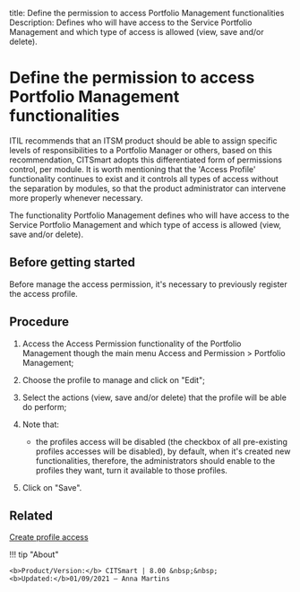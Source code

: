 title: Define the permission to access Portfolio Management functionalities
Description: Defines who will have access to the Service Portfolio Management and which type of access is allowed (view, save and/or delete). 
# Define the permission to access Portfolio Management functionalities

ITIL recommends that an ITSM product should be able to assign specific levels of
responsibilities to a Portfolio Manager or others, based on this recommendation,
CITSmart adopts this differentiated form of permissions control, per module. It
is worth mentioning that the 'Access Profile' functionality continues to exist
and it controls all types of access without the separation by modules, so that
the product administrator can intervene more properly whenever necessary.

The functionality Portfolio Management defines who will have access to the
Service Portfolio Management and which type of access is allowed (view, save
and/or delete).

Before getting started
--------------------------

Before manage the access permission, it's necessary to previously register the
access profile.

Procedure
-------------

1.  Access the Access Permission functionality of the Portfolio Management
    though the main menu Access and Permission \> Portfolio Management;

2.  Choose the profile to manage and click on "Edit";

3.  Select the actions (view, save and/or delete) that the profile will be able
    do perform;

4.  Note that:

       - the profiles access will be disabled (the checkbox of all pre-existing
         profiles accesses will be disabled), by default, when it's created new
         functionalities, therefore, the administrators should enable to the profiles
         they want, turn it available to those profiles.

1.  Click on "Save".

Related
-------

[Create profile access](/en-us/citsmart-platform-8/initial-settings/access-settings/profile/create-profile-access.html)


!!! tip "About"

    <b>Product/Version:</b> CITSmart | 8.00 &nbsp;&nbsp;
    <b>Updated:</b>01/09/2021 – Anna Martins
